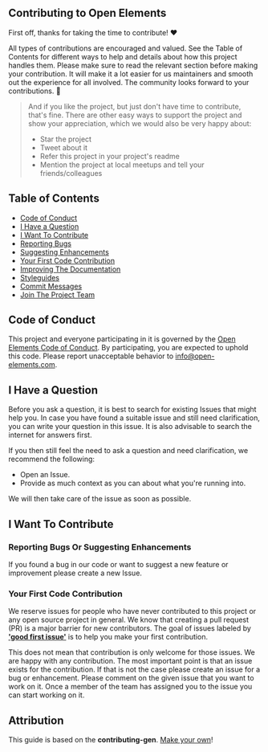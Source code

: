 ## Contributing to Open Elements

First off, thanks for taking the time to contribute! ❤️

All types of contributions are encouraged and valued.
See the Table of Contents for different ways to help and details about how this project handles them.
Please make sure to read the relevant section before making your contribution.
It will make it a lot easier for us maintainers and smooth out the experience for all involved.
The community looks forward to your contributions. 🎉

> And if you like the project, but just don't have time to contribute, that's fine.
> There are other easy ways to support the project and show your appreciation, which we would also be very happy about:
> - Star the project
> - Tweet about it
> - Refer this project in your project's readme
> - Mention the project at local meetups and tell your friends/colleagues

<!-- omit in toc -->
## Table of Contents

- [Code of Conduct](#code-of-conduct)
- [I Have a Question](#i-have-a-question)
- [I Want To Contribute](#i-want-to-contribute)
- [Reporting Bugs](#reporting-bugs)
- [Suggesting Enhancements](#suggesting-enhancements)
- [Your First Code Contribution](#your-first-code-contribution)
- [Improving The Documentation](#improving-the-documentation)
- [Styleguides](#styleguides)
- [Commit Messages](#commit-messages)
- [Join The Project Team](#join-the-project-team)


## Code of Conduct

This project and everyone participating in it is governed by the
[Open Elements Code of Conduct](blob/master/CODE_OF_CONDUCT.md).
By participating, you are expected to uphold this code.
Please report unacceptable behavior to <info@open-elements.com>.


## I Have a Question

Before you ask a question, it is best to search for existing Issues that might help you.
In case you have found a suitable issue and still need clarification, you can write your question in this issue.
It is also advisable to search the internet for answers first.

If you then still feel the need to ask a question and need clarification, we recommend the following:

- Open an Issue.
- Provide as much context as you can about what you're running into.

We will then take care of the issue as soon as possible.

## I Want To Contribute

### Reporting Bugs Or Suggesting Enhancements

If you found a bug in our code or want to suggest a new feature or improvement please create a new Issue.

### Your First Code Contribution

We reserve issues for people who have never contributed to this project or any open source project in general.
We know that creating a pull request (PR) is a major barrier for new contributors.
The goal of issues labeled by [**'good first issue'**](https://github.com/issues?q=is%3Aopen+is%3Aissue+org%3AOpenElements+archived%3Afalse+label%3A%22good+first+issue%22) is to help you make your first contribution.

This does not mean that contribution is only welcome for those issues.
We are happy with any contribution.
The most important point is that an issue exists for the contribution.
If that is not the case please create an issue for a bug or enhancement.
Please comment on the given issue that you want to work on it.
Once a member of the team has assigned you to the issue you can start working on it.


## Attribution
This guide is based on the **contributing-gen**. [Make your own](https://github.com/bttger/contributing-gen)!
